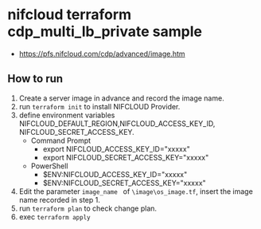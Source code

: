 # nifcloud terraform cdp_multi_lb_private sample
* https://pfs.nifcloud.com/cdp/advanced/image.htm
## How to run

1. Create a server image in advance and record the image name.
2. run `terraform init` to install NIFCLOUD Provider.
3. define environment variables NIFCLOUD_DEFAULT_REGION,NIFCLOUD_ACCESS_KEY_ID, NIFCLOUD_SECRET_ACCESS_KEY. 
   * Command Prompt
     * export NIFCLOUD_ACCESS_KEY_ID="xxxxx"
     * export NIFCLOUD_SECRET_ACCESS_KEY="xxxxx"
   * PowerShell
     * $ENV:NIFCLOUD_ACCESS_KEY_ID="xxxxx"
     * $ENV:NIFCLOUD_SECRET_ACCESS_KEY="xxxxx"
4. Edit the parameter `image_name ` of `\image\os_image.tf`, insert the image name recorded in step 1.
5. run `terraform plan` to check change plan.
6. exec `terraform apply`
